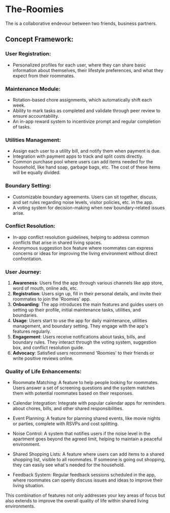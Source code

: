 # The-Roomies
The is a collaborative endevour between two friends, business partners.

## Concept Framework:

### User Registration:

- Personalized profiles for each user, where they can share basic information about themselves, their lifestyle preferences, and what they expect from their roommates.

### Maintenance Module:

- Rotation-based chore assignments, which automatically shift each week.
- Ability to mark tasks as completed and validate through peer review to ensure accountability.
- An in-app reward system to incentivize prompt and regular completion of tasks.

### Utilities Management:

- Assign each user to a utility bill, and notify them when payment is due.
- Integration with payment apps to track and split costs directly.
- Common purchase pool where users can add items needed for the household, like hand soap, garbage bags, etc. The cost of these items will be equally divided.

### Boundary Setting:

- Customizable boundary agreements. Users can sit together, discuss, and set rules regarding noise levels, visitor policies, etc. in the app.
- A voting system for decision-making when new boundary-related issues arise.

### Conflict Resolution:

- In-app conflict resolution guidelines, helping to address common conflicts that arise in shared living spaces.
- Anonymous suggestion box feature where roommates can express concerns or ideas for improving the living environment without direct confrontation.

### User Journey:

1. **Awareness**: Users find the app through various channels like app store, word of mouth, online ads, etc.
2. **Registration**: Users sign up, fill in their personal details, and invite their roommates to join the 'Roomies' app.
3. **Onboarding**: The app introduces the main features and guides users on setting up their profile, initial maintenance tasks, utilities, and boundaries.
4. **Usage**: Users start to use the app for daily maintenance, utilities management, and boundary setting. They engage with the app's features regularly.
5. **Engagement**: Users receive notifications about tasks, bills, and boundary rules. They interact through the voting system, suggestion box, and conflict resolution guide.
6. **Advocacy**: Satisfied users recommend 'Roomies' to their friends or write positive reviews online.

### Quality of Life Enhancements:

- Roommate Matching: A feature to help people looking for roommates. Users answer a set of screening questions and the system matches them with potential roommates based on their responses.

- Calendar Integration: Integrate with popular calendar apps for reminders about chores, bills, and other shared responsibilities.

- Event Planning: A feature for planning shared events, like movie nights or parties, complete with RSVPs and cost splitting.

- Noise Control: A system that notifies users if the noise level in the apartment goes beyond the agreed limit, helping to maintain a peaceful environment.

- Shared Shopping Lists: A feature where users can add items to a shared shopping list, visible to all roommates. If someone is going out shopping, they can easily see what's needed for the household.

- Feedback System: Regular feedback sessions scheduled in the app, where roommates can openly discuss issues and ideas to improve their living situation.

This combination of features not only addresses your key areas of focus but also extends to improve the overall quality of life within shared living environments.
